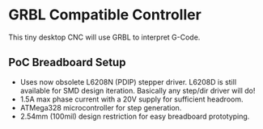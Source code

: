 # GRBL Compatible Controller

This tiny desktop CNC will use GRBL to interpret G-Code.

## PoC Breadboard Setup
* Uses now obsolete L6208N (PDIP) stepper driver. L6208D is still available for SMD design iteration. Basically any step/dir driver will do!
* 1.5A max phase current with a 20V supply for sufficient headroom.
* ATMega328 microcontroller for step generation.
* 2.54mm (100mil) design restriction for easy breadboard prototyping.
